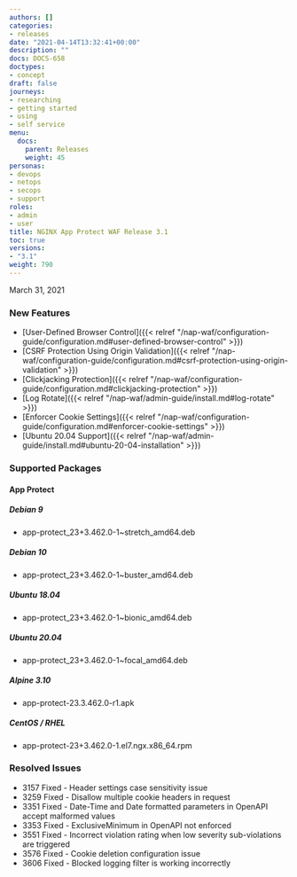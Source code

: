 ```yaml
---
authors: []
categories:
- releases
date: "2021-04-14T13:32:41+00:00"
description: ""
docs: DOCS-658
doctypes:
- concept
draft: false
journeys:
- researching
- getting started
- using
- self service
menu:
  docs:
    parent: Releases
    weight: 45
personas:
- devops
- netops
- secops
- support
roles:
- admin
- user
title: NGINX App Protect WAF Release 3.1
toc: true
versions:
- "3.1"
weight: 790
---
```


March 31, 2021

### New Features

- [User-Defined Browser Control]({{< relref "/nap-waf/configuration-guide/configuration.md#user-defined-browser-control" >}}) 
- [CSRF Protection Using Origin Validation]({{< relref "/nap-waf/configuration-guide/configuration.md#csrf-protection-using-origin-validation" >}})
- [Clickjacking Protection]({{< relref "/nap-waf/configuration-guide/configuration.md#clickjacking-protection" >}})
- [Log Rotate]({{< relref "/nap-waf/admin-guide/install.md#log-rotate" >}})
- [Enforcer Cookie Settings]({{< relref "/nap-waf/configuration-guide/configuration.md#enforcer-cookie-settings" >}})
- [Ubuntu 20.04 Support]({{< relref "/nap-waf/admin-guide/install.md#ubuntu-20-04-installation" >}})

### Supported Packages

#### App Protect

##### Debian 9

- app-protect_23+3.462.0-1~stretch_amd64.deb

##### Debian 10

- app-protect_23+3.462.0-1~buster_amd64.deb

##### Ubuntu 18.04

- app-protect_23+3.462.0-1~bionic_amd64.deb

##### Ubuntu 20.04

- app-protect_23+3.462.0-1~focal_amd64.deb

##### Alpine 3.10

- app-protect-23.3.462.0-r1.apk

##### CentOS / RHEL

- app-protect-23+3.462.0-1.el7.ngx.x86_64.rpm

### Resolved Issues

- 3157 Fixed - Header settings case sensitivity issue
- 3259 Fixed - Disallow multiple cookie headers in request
- 3351 Fixed - Date-Time and Date formatted parameters in OpenAPI accept malformed values
- 3353 Fixed - ExclusiveMinimum in OpenAPI not enforced
- 3551 Fixed - Incorrect violation rating when low severity sub-violations are triggered
- 3576 Fixed - Cookie deletion configuration issue
- 3606 Fixed - Blocked logging filter is working incorrectly
